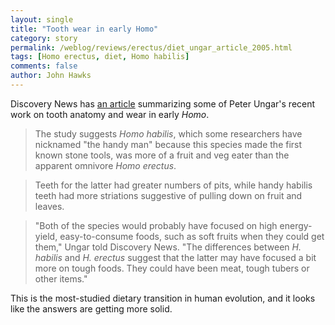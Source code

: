 ```yaml
---
layout: single 
title: "Tooth wear in early Homo" 
category: story
permalink: /weblog/reviews/erectus/diet_ungar_article_2005.html
tags: [Homo erectus, diet, Homo habilis] 
comments: false 
author: John Hawks 
---
```



<p>
Discovery News has <a href="http://dsc.discovery.com/news/briefs/20051114/homocrunch_arc.html">an article</a> summarizing some of Peter Ungar's recent work on tooth anatomy and wear in early <i>Homo</i>. 
</p>

<blockquote>The study suggests <i>Homo habilis</i>, which some researchers have nicknamed "the handy man" because this species made the first known stone tools, was more of a fruit and veg eater than the apparent omnivore <i>Homo erectus</i>.</blockquote>

<blockquote>Teeth for the latter had greater numbers of pits, while handy habilis teeth had more striations suggestive of pulling down on fruit and leaves.</blockquote>

<blockquote>"Both of the species would probably have focused on high energy-yield, easy-to-consume foods, such as soft fruits when they could get them," Ungar told Discovery News. "The differences between <i>H. habilis</i> and <i>H. erectus</i> suggest that the latter may have focused a bit more on tough foods. They could have been meat, tough tubers or other items."</blockquote>

<p>
This is the most-studied dietary transition in human evolution, and it looks like the answers are getting more solid. 
</p>


